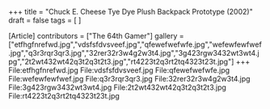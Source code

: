 +++
title = "Chuck E. Cheese Tye Dye Plush Backpack Prototype (2002)"
draft = false
tags = [ ]

[Article]
contributors = ["The 64th Gamer"]
gallery = ["etfhgfnrefwd.jpg","vdsfsfdvsveef.jpg","qfewefwefwfe.jpg","wefewfewfwef.jpg","q3r3rqr3qr3.jpg","32rer32r3w4g2w3t4.jpg","3g423rgw3432wt3wt4.jpg","2t2wt432wt42q3t2q3t2t3.jpg","rt4223t2q3rt2tq4323t23t.jpg"]
+++
<gallery>
File:etfhgfnrefwd.jpg
File:vdsfsfdvsveef.jpg
File:qfewefwefwfe.jpg
File:wefewfewfwef.jpg
File:q3r3rqr3qr3.jpg
File:32rer32r3w4g2w3t4.jpg
File:3g423rgw3432wt3wt4.jpg
File:2t2wt432wt42q3t2q3t2t3.jpg
File:rt4223t2q3rt2tq4323t23t.jpg
</gallery>